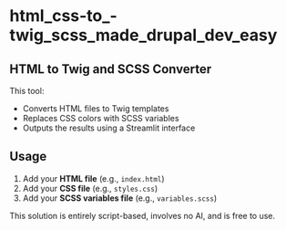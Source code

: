 # html_css-to_-twig_scss_made_drupal_dev_easy

## HTML to Twig and SCSS Converter

This tool:
- Converts HTML files to Twig templates
- Replaces CSS colors with SCSS variables
- Outputs the results using a Streamlit interface

## Usage
1. Add your **HTML file** (e.g., `index.html`)
2. Add your **CSS file** (e.g., `styles.css`)
3. Add your **SCSS variables file** (e.g., `variables.scss`)

This solution is entirely script-based, involves no AI, and is free to use.